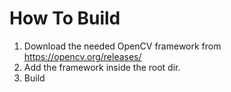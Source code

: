 # How To Build
1. Download the needed OpenCV framework from https://opencv.org/releases/
2. Add the framework inside the root dir.
3. Build
